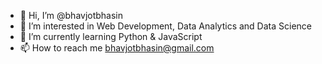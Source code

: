 - 👋 Hi, I’m @bhavjotbhasin
- 👀 I’m interested in Web Development, Data Analytics and Data Science
- 🌱 I’m currently learning Python & JavaScript
- 📫 How to reach me bhavjotbhasin@gmail.com

<!---
bhavjotbhasin/bhavjotbhasin is a ✨ special ✨ repository because its `README.md` (this file) appears on your GitHub profile.
You can click the Preview link to take a look at your changes.
--->
